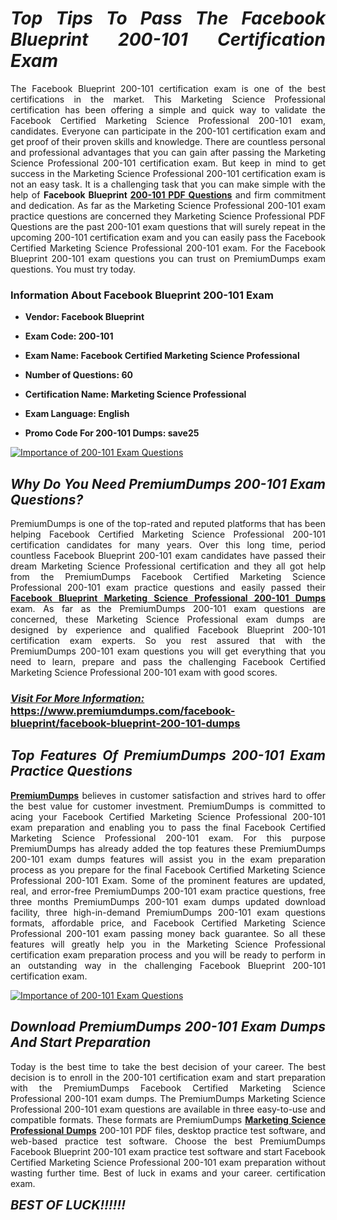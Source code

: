 <h1 style="text-align: justify;"><strong><em>Top Tips To Pass The Facebook Blueprint 200-101 Certification Exam</em></strong></h1>

<p style="text-align: justify;">The Facebook Blueprint 200-101 certification exam is one of the best certifications in the market. This Marketing Science Professional certification has been offering a simple and quick way to validate the Facebook Certified Marketing Science Professional 200-101 exam, candidates. Everyone can participate in the 200-101 certification exam and get proof of their proven skills and knowledge. There are countless personal and professional advantages that you can gain after passing the Marketing Science Professional 200-101 certification exam. But keep in mind to get success in the Marketing Science Professional 200-101 certification exam is not an easy task. It is a challenging task that you can make simple with the help of <strong>Facebook Blueprint <a href="https://www.premiumdumps.com/facebook-blueprint/facebook-blueprint-200-101-dumps">200-101 PDF Questions</a></strong> and firm commitment and dedication. As far as the Marketing Science Professional 200-101 exam practice questions are concerned they Marketing Science Professional PDF Questions are the past 200-101 exam questions that will surely repeat in the upcoming 200-101 certification exam and you can easily pass the Facebook Certified Marketing Science Professional 200-101 exam. For the Facebook Blueprint 200-101 exam questions you can trust on PremiumDumps exam questions. You must try today.</p>

<h3 style="text-align: justify;"><strong>Information About Facebook Blueprint 200-101 Exam</strong></h3>

<ul>
	<li>
	<p style="text-align: justify;"><b>Vendor: Facebook Blueprint</b></p>
	</li>
	<li>
	<p style="text-align: justify;"><b>Exam Code: 200-101</b></p>
	</li>
	<li>
	<p style="text-align: justify;"><b>Exam Name: Facebook Certified Marketing Science Professional</b></p>
	</li>
	<li>
	<p style="text-align: justify;"><b>Number of Questions: 60</b></p>
	</li>
	<li>
	<p style="text-align: justify;"><b>Certification Name: Marketing Science Professional</b></p>
	</li>
	<li>
	<p style="text-align: justify;"><b>Exam Language: English</b></p>
	</li>
	<li>
	<p style="text-align: justify;"><b>Promo Code For 200-101 Dumps: save25</b></p>
	</li>
</ul>

<p style="text-align: justify;"><a href="https://www.premiumdumps.com/facebook-blueprint/facebook-blueprint-200-101-dumps"><img alt="Importance of 200-101 Exam Questions" src="https://i.imgur.com/VJaqCPg.jpeg" /></a></p>

<h2 style="text-align: justify;"><strong><em>Why Do You Need PremiumDumps 200-101 Exam Questions?</em></strong></h2>

<p style="text-align: justify;">PremiumDumps is one of the top-rated and reputed platforms that has been helping Facebook Certified Marketing Science Professional 200-101 certification candidates for many years. Over this long time, period countless Facebook Blueprint 200-101 exam candidates have passed their dream Marketing Science Professional certification and they all got help from the PremiumDumps Facebook Certified Marketing Science Professional 200-101 exam practice questions and easily passed their <strong><a href="https://www.premiumdumps.com/facebook-blueprint/facebook-blueprint-200-101-dumps">Facebook Blueprint Marketing Science Professional 200-101 Dumps</a></strong> exam. As far as the PremiumDumps 200-101 exam questions are concerned, these Marketing Science Professional exam dumps are designed by experience and qualified Facebook Blueprint 200-101 certification exam experts. So you rest assured that with the PremiumDumps 200-101 exam questions you will get everything that you need to learn, prepare and pass the challenging Facebook Certified Marketing Science Professional 200-101 exam with good scores.</p>

<h3 style="text-align: justify;"><strong><u><i>Visit For More Information:</i></u><br />
<a href="https://www.premiumdumps.com/facebook-blueprint/facebook-blueprint-200-101-dumps">https://www.premiumdumps.com/facebook-blueprint/facebook-blueprint-200-101-dumps</a></strong></h3>

<h2 style="text-align: justify;"><strong><em>Top Features Of PremiumDumps 200-101 Exam Practice Questions</em></strong></h2>

<p style="text-align: justify;"><a href="https://www.premiumdumps.com/"><strong>PremiumDumps</strong></a> believes in customer satisfaction and strives hard to offer the best value for customer investment. PremiumDumps is committed to acing your Facebook Certified Marketing Science Professional 200-101 exam preparation and enabling you to pass the final Facebook Certified Marketing Science Professional 200-101 exam. For this purpose PremiumDumps has already added the top features these PremiumDumps 200-101 exam dumps features will assist you in the exam preparation process as you prepare for the final Facebook Certified Marketing Science Professional 200-101 Exam. Some of the prominent features are updated, real, and error-free PremiumDumps 200-101 exam practice questions, free three months PremiumDumps 200-101 exam dumps updated download facility, three high-in-demand PremiumDumps 200-101 exam questions formats, affordable price, and Facebook Certified Marketing Science Professional 200-101 exam passing money back guarantee. So all these features will greatly help you in the Marketing Science Professional certification exam preparation process and you will be ready to perform in an outstanding way in the challenging Facebook Blueprint 200-101 certification exam.</p>

<p style="text-align: justify;"><a href="https://www.premiumdumps.com/facebook-blueprint/facebook-blueprint-200-101-dumps"><img alt="Importance of 200-101 Exam Questions" src="https://i.imgur.com/2KPb8yb.jpeg" /></a></p>

<h2 style="text-align: justify;"><strong><em>Download PremiumDumps 200-101 Exam Dumps And Start Preparation</em></strong></h2>

<p style="text-align: justify;">Today is the best time to take the best decision of your career. The best decision is to enroll in the 200-101 certification exam and start preparation with the PremiumDumps Facebook Certified Marketing Science Professional 200-101 exam dumps. The PremiumDumps Marketing Science Professional 200-101 exam questions are available in three easy-to-use and compatible formats. These formats are PremiumDumps <strong><a href="https://www.premiumdumps.com/facebook-blueprint/marketing-science-professional-dumps">Marketing Science Professional Dumps</a></strong> 200-101 PDF files, desktop practice test software, and web-based practice test software. Choose the best PremiumDumps Facebook Blueprint 200-101 exam practice test software and start Facebook Certified Marketing Science Professional 200-101 exam preparation without wasting further time. Best of luck in exams and your career. certification exam.</p>

<p style="text-align: justify;"><strong><span style="font-size:20px;"><em>BEST OF LUCK!!!!!!</em></span></strong></p>
